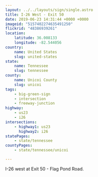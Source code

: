 ```yaml
---
layout: ../../layouts/sign/single.astro
title: I-26 West - Exit 50
date: 2019-06-23 14:31:44 +0000 +0000
imageid: "5157402274635491250"
flickrid: "48386939261"
location:
    latitude: 36.008133
    longitude: -82.544056
country:
    name: United States
    slug: united-states
state:
    name: Tennessee
    slug: tennessee
county:
    name: Unicoi County
    slug: unicoi
tags:
    - big-green-sign
    - intersection
    - freeway-junction
highway:
    - us23
    - i26
intersections:
    - highway1: us23
      highway2: i26
statePages:
    - state/tennessee
countyPages:
    - state/tennessee/unicoi

---
```

I-26 west at Exit 50 - Flag Pond Road.